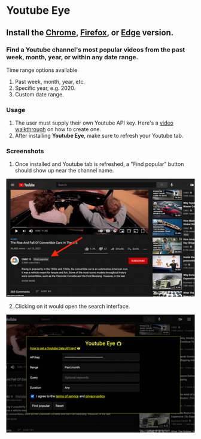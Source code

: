 # Youtube Eye 

## Install the [Chrome](https://chrome.google.com/webstore/detail/youtube-eye-find-popular/jbeakaahnhfmchihleconjmaghpljjoa), [Firefox](https://addons.mozilla.org/firefox/addon/youtube-eye-find-popular), or [Edge](https://microsoftedge.microsoft.com/addons/detail/youtube-eye-find-popular/kldghbiokejcjpfggknncbghhpgmcepd) version.

### Find a Youtube channel's most popular videos from the past week, month, year, or within any date range. 

Time range options available 
1. Past week, month, year, etc.
2. Specific year, e.g. 2020. 
3. Custom date range. 

### Usage 
1. The user must supply their own Youtube API key. Here's a [video walkthrough](https://www.youtube.com/watch?v=FpXkDHNyMrE) on how to create one.
2. After installing **Youtube Eye**, make sure to refresh your Youtube tab. 


### Screenshots 

1. Once installed and Youtube tab is refreshed, a "Find popular" button should show up near the channel name. 
<img src="https://github.com/polywock/youtubeEye/blob/main/screenshot1.jpg?raw=true" width="600">


2. Clicking on it would open the search interface. 
<img src="https://github.com/polywock/youtubeEye/blob/main/screenshot2.jpg?raw=true" width="600">